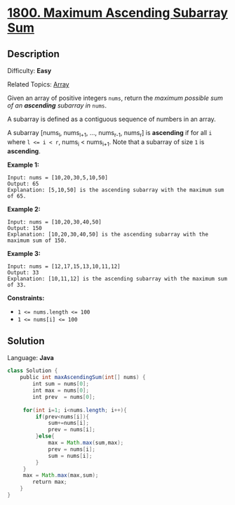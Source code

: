 # [1800\. Maximum Ascending Subarray Sum](https://leetcode.com/problems/maximum-ascending-subarray-sum/description/)

## Description

Difficulty: **Easy**  

Related Topics: [Array](https://leetcode.com/tag/array/)


Given an array of positive integers `nums`, return the _maximum possible sum of an **ascending** subarray in_ `nums`.

A subarray is defined as a contiguous sequence of numbers in an array.

A subarray [nums<sub>l</sub>, nums<sub>l+1</sub>, ..., nums<sub>r-1</sub>, nums<sub>r</sub>] is **ascending** if for all `i` where `l <= i < r`, nums<sub>i</sub> < nums<sub>i+1</sub>. Note that a subarray of size `1` is **ascending**.

**Example 1:**

```
Input: nums = [10,20,30,5,10,50]
Output: 65
Explanation: [5,10,50] is the ascending subarray with the maximum sum of 65.
```

**Example 2:**

```
Input: nums = [10,20,30,40,50]
Output: 150
Explanation: [10,20,30,40,50] is the ascending subarray with the maximum sum of 150.
```

**Example 3:**

```
Input: nums = [12,17,15,13,10,11,12]
Output: 33
Explanation: [10,11,12] is the ascending subarray with the maximum sum of 33.
```

**Constraints:**

*   `1 <= nums.length <= 100`
*   `1 <= nums[i] <= 100`


## Solution

Language: **Java**

```java
class Solution {
    public int maxAscendingSum(int[] nums) {
        int sum = nums[0];
        int max = nums[0];
        int prev  = nums[0];
     
     for(int i=1; i<nums.length; i++){
         if(prev<nums[i]){
             sum+=nums[i];
             prev = nums[i];
         }else{
             max = Math.max(sum,max);
             prev = nums[i];
             sum = nums[i];
         }
     }
     max = Math.max(max,sum);
        return max;
    }
}
```